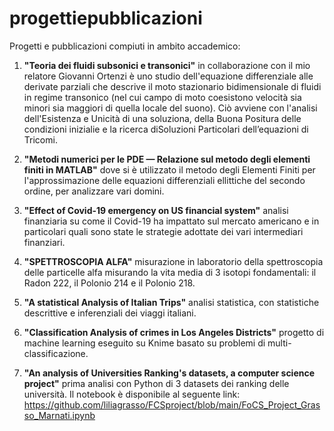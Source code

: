 # progettiepubblicazioni
Progetti e pubblicazioni compiuti in ambito accademico:

1) **"Teoria dei fluidi subsonici e transonici"** in collaborazione con il mio relatore Giovanni Ortenzi è uno studio dell'equazione differenziale alle derivate parziali
che descrive il moto stazionario bidimensionale di fluidi in regime transonico (nel cui campo di moto coesistono velocità sia minori sia maggiori di quella locale del suono).
Ciò avviene con l'analisi dell'Esistenza e Unicità di una soluziona, della Buona Positura delle condizioni inizialie e la ricerca diSoluzioni Particolari dell’equazioni di Tricomi.

2) **"Metodi numerici per le PDE — Relazione sul metodo degli elementi finiti in MATLAB"** dove si è utilizzato il metodo degli Elementi Finiti 
per l'approssimazione delle equazioni differenziali ellittiche del secondo ordine, per analizzare vari domini.

3) **"Effect of Covid-19 emergency on US financial system"** analisi finanziaria su come il Covid-19 ha impattato sul mercato americano e in particolari quali sono state le strategie
adottate dei vari intermediari finanziari. 

4) **"SPETTROSCOPIA ALFA"** misurazione in laboratorio della spettroscopia delle particelle alfa misurando la vita media di 3 isotopi fondamentali: il Radon 222, il Polonio 214 e il Polonio 218.

5) **"A statistical Analysis of Italian Trips"** analisi statistica, con statistiche descrittive e inferenziali dei viaggi italiani. 

6) **"Classification Analysis of crimes in Los Angeles Districts"** progetto di machine learning eseguito su Knime basato su problemi di multi-classificazione. 

7) **"An analysis of Universities Ranking's datasets, a computer science project"** prima analisi con Python di 3 datasets dei ranking delle università. Il notebook è disponibile al seguente link: https://github.com/liliagrasso/FCSproject/blob/main/FoCS_Project_Grasso_Marnati.ipynb 

